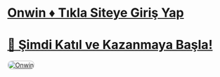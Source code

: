 #  <a href="https://www.kisa.link/OqYlf">Onwin ♦️ Tıkla Siteye Giriş Yap</a>
#  <a href="https://www.kisa.link/OqYlf">🎁 Şimdi Katıl ve Kazanmaya Başla!</a>

<meta charset="UTF-8">
    <meta name="viewport" content="width=device-width, initial-scale=1.0">
</head>
<body>

<a href="https://www.kisa.link/OqYlf" title="Onwin">
    <img src="https://r.resimlink.com/hAeWS.jpg" alt="Onwin" style="max-width: 100%; border: 2px solid #ddd; border-radius: 10px;">
</a>

